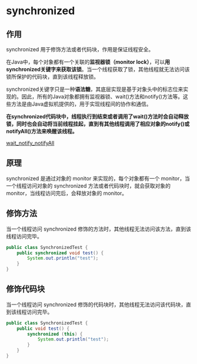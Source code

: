 # synchronized

## 作用

synchronized 用于修饰方法或者代码块，作用是保证线程安全。

在Java中，每个对象都有一个关联的**监视器锁（monitor lock）**，可以**用synchronized关键字来获取该锁**。当一个线程获取了锁，其他线程就无法访问该锁所保护的代码块，直到该线程释放锁。

synchronized关键字只是一种**语法糖**，其底层实现是基于对象头中的标志位来实现的。因此，所有的Java对象都拥有监视器锁、wait()方法和notify()方法等。这些方法是由Java虚拟机提供的，用于实现线程间的协作和通信。

**在synchronized代码块中，线程执行到结束或者调用了wait()方法时会自动释放锁，同时也会自动将当前线程挂起，直到有其他线程调用了相应对象的notify()或notifyAll()方法来唤醒该线程。**

[wait_notify_notifyAll](wait_notify_notifyAll.md)

## 原理

synchronized 是通过对象的 monitor 来实现的，每个对象都有一个 monitor，当一个线程访问对象的 synchronized 方法或者代码块时，就会获取对象的 monitor，当线程访问完后，会释放对象的 monitor。


## 修饰方法

当一个线程访问 synchronized 修饰的方法时，其他线程无法访问该方法，直到该线程访问完毕。

```java
public class SynchronizedTest {
	public synchronized void test() {
		System.out.println("test");
	}
}
```

## 修饰代码块

当一个线程访问 synchronized 修饰的代码块时，其他线程无法访问该代码块，直到该线程访问完毕。

```java
public class SynchronizedTest {
	public void test() {
		synchronized (this) {
			System.out.println("test");
		}
	}
}
```